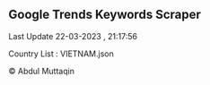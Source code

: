 

## Google Trends Keywords Scraper 
 
Last Update 22-03-2023 , 21:17:56

Country List :
VIETNAM.json



© Abdul Muttaqin 
